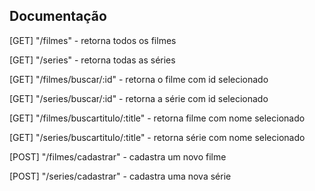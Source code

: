 ## Documentação

[GET] "/filmes" - retorna todos os filmes

[GET] "/series" - retorna todas as séries

[GET] "/filmes/buscar/:id" - retorna o filme com id selecionado

[GET] "/series/buscar/:id" - retorna a série com id selecionado

[GET] "/filmes/buscartitulo/:title" - retorna filme com nome selecionado

[GET] "/series/buscartitulo/:title" - retorna série com nome selecionado

[POST] "/filmes/cadastrar" - cadastra um novo filme

[POST] "/series/cadastrar" - cadastra uma nova série
